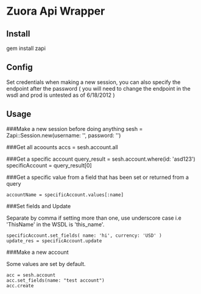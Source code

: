 # Zuora Api Wrapper

## Install
gem install zapi

## Config
Set credentials when making a new session, you can also specify the endpoint after the password ( you will need to change the endpoint in the wsdl and prod is untested as of 6/18/2012 )

## Usage

###Make a new session before doing anything
	sesh = Zapi::Session.new(username: '', password: '')

###Get all acoounts
	accs = sesh.account.all

###Get a specific account
	query_result = sesh.account.where(id: 'asd123') 
	specificAccount = query_result[0]

###Get a specific value from a field that has been set or returned from a query

	accountName = specificAccount.values[:name]

###Set fields and Update

Separate by comma if setting more than one, use underscore case i.e 'ThisName' in the WSDL is 'this_name'.

	specificAccount.set_fields( name: 'hi', currency: 'USD' )
	update_res = specificAccount.update

###Make a new account

Some values are set by default.

	acc = sesh.account
	acc.set_fields(name: "test account")
	acc.create



